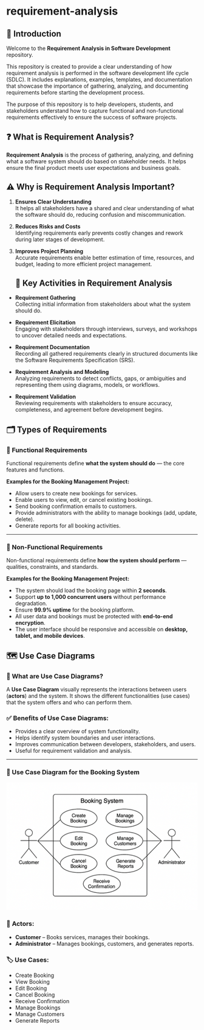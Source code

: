 # requirement-analysis
## 📄 Introduction

Welcome to the **Requirement Analysis in Software Development** repository.

This repository is created to provide a clear understanding of how requirement analysis is performed in the software development life cycle (SDLC). It includes explanations, examples, templates, and documentation that showcase the importance of gathering, analyzing, and documenting requirements before starting the development process.

The purpose of this repository is to help developers, students, and stakeholders understand how to capture functional and non-functional requirements effectively to ensure the success of software projects.

## ❓ What is Requirement Analysis?

**Requirement Analysis** is the process of gathering, analyzing, and defining what a software system should do based on stakeholder needs. It helps ensure the final product meets user expectations and business goals.

## ⚠️ Why is Requirement Analysis Important?

1. **Ensures Clear Understanding**  
   It helps all stakeholders have a shared and clear understanding of what the software should do, reducing confusion and miscommunication.

2. **Reduces Risks and Costs**  
   Identifying requirements early prevents costly changes and rework during later stages of development.

3. **Improves Project Planning**  
   Accurate requirements enable better estimation of time, resources, and budget, leading to more efficient project management.

   ## 🔑 Key Activities in Requirement Analysis

- **Requirement Gathering**  
  Collecting initial information from stakeholders about what the system should do.

- **Requirement Elicitation**  
  Engaging with stakeholders through interviews, surveys, and workshops to uncover detailed needs and expectations.

- **Requirement Documentation**  
  Recording all gathered requirements clearly in structured documents like the Software Requirements Specification (SRS).

- **Requirement Analysis and Modeling**  
  Analyzing requirements to detect conflicts, gaps, or ambiguities and representing them using diagrams, models, or workflows.

- **Requirement Validation**  
  Reviewing requirements with stakeholders to ensure accuracy, completeness, and agreement before development begins.

## 🗂️ Types of Requirements

### 🔹 Functional Requirements

Functional requirements define **what the system should do** — the core features and functions.

**Examples for the Booking Management Project:**
- Allow users to create new bookings for services.
- Enable users to view, edit, or cancel existing bookings.
- Send booking confirmation emails to customers.
- Provide administrators with the ability to manage bookings (add, update, delete).
- Generate reports for all booking activities.

---

### 🔸 Non-Functional Requirements

Non-functional requirements define **how the system should perform** — qualities, constraints, and standards.

**Examples for the Booking Management Project:**
- The system should load the booking page within **2 seconds**.
- Support **up to 1,000 concurrent users** without performance degradation.
- Ensure **99.9% uptime** for the booking platform.
- All user data and bookings must be protected with **end-to-end encryption**.
- The user interface should be responsive and accessible on **desktop, tablet, and mobile devices**.

## 🗺️ Use Case Diagrams

### 📌 What are Use Case Diagrams?

A **Use Case Diagram** visually represents the interactions between users (**actors**) and the system. It shows the different functionalities (use cases) that the system offers and who can perform them.

### ✅ Benefits of Use Case Diagrams:
- Provides a clear overview of system functionality.
- Helps identify system boundaries and user interactions.
- Improves communication between developers, stakeholders, and users.
- Useful for requirement validation and analysis.

---

### 🎨 Use Case Diagram for the Booking System

![Use Case Diagram](alx-booking-uc.png)

### 👥 **Actors:**
- **Customer** – Books services, manages their bookings.
- **Administrator** – Manages bookings, customers, and generates reports.

### 🏷️ **Use Cases:**
- Create Booking
- View Booking
- Edit Booking
- Cancel Booking
- Receive Confirmation
- Manage Bookings
- Manage Customers
- Generate Reports



